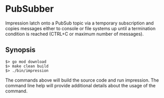 # PubSubber

Impression latch onto a PubSub topic via a temporary subscription and copies messages either to console or file systems up until a termination condition is reached (CTRL+C or maximum number of messages).

## Synopsis

```
$> go mod download
$> make clean build
$> ./bin/impression 
```

The commands above will build the source code and run impression. The command line help will provide additional details about
the usage of the command.

